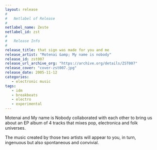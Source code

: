 ```yaml
---
layout: release
#
#   Netlabel of Release
#
netlabel_name: Zeste
netlabel_id: zst
#
#   Release Info
#
release_title: that sign was made for you and me
release_artist: "Motenai &amp; My name is nobody"
release_id: zst007
release_url_archive_org: "https://archive.org/details/ZST007"
release_cover: "cover-zst007.jpg"
release_date: 2005-11-12
categories:
   - electronic music
tags:
   - idm
   - breakbeats
   - electro
   - experimental
---
```

Motenai and My name is Nobody collaborated with each other to bring us about an EP album of 4 tracks that mixes pop, electronica and folk universes.

The music created by those two artists will appear to you, in turn, ingenuous but also spontaneous and convivial.
